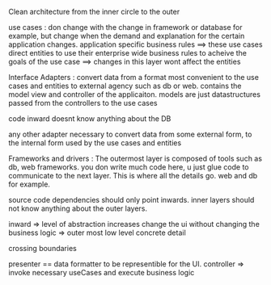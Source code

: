 Clean architecture from the inner circle to the outer

use cases : don change with the change in framework or database for example, but change when the demand and explanation for the certain application changes. application specific business rules
 ==> these use cases direct entities to use their enterprise wide business rules to acheive the goals of the use case
 ==> changes in this layer wont affect the entities

Interface Adapters : convert data from a format most convenient to the use cases and entities to external agency such as db or web. contains the model view and controller of the applicaiton. models are just datastructures passed from the controllers to the use cases

code inward doesnt know anything about the DB

any other adapter necessary to convert data from some external form, to the internal form used by the use cases and entities


Frameworks and drivers : The outermost layer is composed of tools such as db, web frameworks. you don write much code here, u just glue code to communicate to the next layer. This is where all the details go. web and db for example.

source code dependencies should only point inwards. inner layers should not know anything about the outer layers.

inward => level of abstraction increases
change the ui without changing the business logic => outer most low level concrete detail

crossing boundaries

presenter == data formatter to be representible for the UI. controller => invoke necessary useCases and execute business logic


